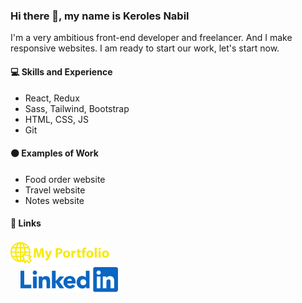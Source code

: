 ### Hi there 👋, my name is Keroles Nabil

I'm a very ambitious front-end developer and freelancer. And I make responsive websites. I am ready to start our work, let's start now.

#### 💻 Skills and Experience

- React, Redux
- Sass, Tailwind, Bootstrap
- HTML, CSS, JS
- Git

#### 🟠 Examples of Work

- <a herf="https://kerolesnabill.github.io/food-order" target="_blank">Food order website</a>
- <a herf="https://kerolesnabill.github.io/travel-website" target="_blank">Travel website</a>
- <a herf="https://kerolesnabill.github.io/notes-app" target="_blank">Notes website</a>

#### 🔗 Links

[<img src='https://github.com/kerolesnabill/kerolesnabill/blob/main/MyPortfolio.png' alt='linkedin' height='40'>](https://kerolesnabill.github.io/my-portfolio/)  
&nbsp; &nbsp; 
[<img src='https://github.com/kerolesnabill/kerolesnabill/blob/main/LinkedIn.png' alt='linkedin' height='40'>](https://www.linkedin.com/in/kerolesnabil/)  
